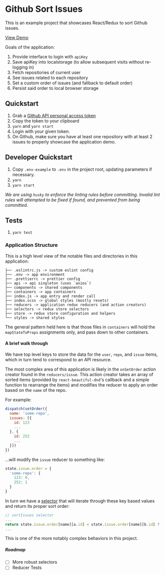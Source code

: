 # Github Sort Issues

This is an example project that showcases React/Redux to sort Github issues.

[View Demo](http://am-issues.s3-website-us-west-1.amazonaws.com)

Goals of the application:

1. Provide interface to login with `apiKey`
2. Save apiKey into localstorage (to allow subsequent visits without re-logging in)
3. Fetch repositories of current user
4. See issues related to each repository
5. Set a custom order of issues (and fallback to default order)
6. Persist said order to local browser storage

## Quickstart

1. Grab a [Github API personal access token](https://github.com/settings/tokens)
2. Copy the token to your clipboard
3. `yarn` and `yarn start`
4. Login with your given token.
5. On Github, make sure you have at least one repository with at least 2 issues to properly showcase the application demo.

## Developer Quickstart

1. Copy `.env-example` to `.env` in the project root, updating parameters if necessary.
2. `yarn`
3. `yarn start`

*We are using `husky` to enforce the linting rules before committing. Invalid lint rules will attempted to be fixed if found, and prevented from being committed.*

## Tests

1. `yarn test`

### Application Structure

This is a high level view of the notable files and directories in this application:

```
├── .eslintrc.js -> custom eslint config
├── .env -> app environment
├── .prettierrc -> prettier config
├── api -> api singleton (uses `axios`)
├── components -> shared components
├── containers -> app containers
├── index.js -> app entry and render call
├── index.scss -> global styles (mostly resets)
├── reducers -> application redux reducers (and action creators)
├── selectors -> redux store selectors
├── store -> redux store configuration and helpers
└── styles -> shared styles
```

The general pattern held here is that those files in `containers` will hold the `mapStateToProps` assignments only, and pass down to other containers.

#### A brief walk through

We have top level keys to store the data for the `user`, `repo`, and `issue` items, which in turn tend to correspond to an API resource.

The most complex area of this application is likely in the `onSetOrder` action creator found in the `reducers/issue`. This action creator takes an array of sorted items (provided by `react-beautiful-dnd`'s callback and a simple function to rearrange the items) and modifies the reducer to apply an order based on the `name` of the repo.

For example:

```js
dispatch(setOrder({
  name: 'some-repo',
  issues: [{
    id: 123
    ...
  }, {
    id: 252
    ...
  }])
})
```

...will modify the `issue` reducer to something like:

```js
state.issue.order = {
  'some-repo': {
    123: 0,
    252: 1
  }
}
```

In turn we have a [selector](./src/selectors/index.js) that will iterate through these key based values and return its proper sort order:

```js
// sortIssues selector
...
return state.issue.order[name][a.id] < state.issue.order[name][b.id] ? -1 : 1;
...
```

This is one of the more notably complex behaviors in this project.

##### Roadmap

- [ ] More robust selectors
- [ ] Reducer Tests